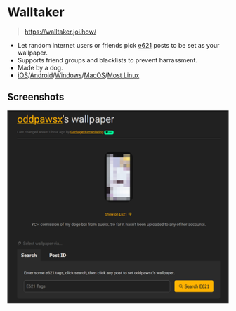 # Walltaker

> https://walltaker.joi.how/

- Let random internet users or friends pick [e621](https://e621.net) posts to be set as your wallpaper.
- Supports friend groups and blacklists to prevent harrassment.
- Made by a dog.
- [iOS](https://github.com/PawCorp/walltaker/blob/main/ios.md#ios-widget)/[Android](https://github.com/PawCorp/walltaker-android-client/releases/latest)/[Windows](https://github.com/PawCorp/walltaker-desktop-client/releases/latest)/[MacOS](https://github.com/PawCorp/walltaker-macos/releases/latest)/[Most Linux](https://github.com/PawCorp/walltaker-desktop-client/releases/latest)

## Screenshots

![Walltaker interface](img/Walltaker.png)